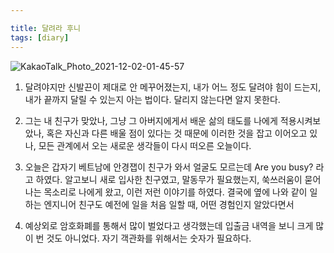 ```yaml
---

title: 달려라 후니
tags: [diary]
---
```

![KakaoTalk_Photo_2021-12-02-01-45-57](https://user-images.githubusercontent.com/50545088/144277165-725df477-662f-4c22-bd51-deaac3ef67a6.jpeg)
 
1. 달려야지만 신발끈이 제대로 안 메꾸어졌는지, 내가 어느 정도 달려야 힘이 드는지, 내가 끝까지 달릴 수 있는지 아는 법이다. 달리지 않는다면 알지 못한다.

2. 그는 내 친구가 맞았나, 그냥 그 아버지에게서 배운 삶의 태도를 나에게 적용시켜보았나, 혹은 자신과 다른 배울 점이 있다는 것 때문에 이러한 것을 잡고 이어오고 있나, 모든 관계에서 오는 새로운 생각들이 다시 떠오른 오늘이다.

3. 오늘은 갑자기 베트남에 안경잽이 친구가 와서 얼굴도 모르는데 Are you busy? 라고 하였다. 알고보니 새로 입사한 친구였고, 말동무가 필요했는지, 쑥쓰러움이 묻어나는 목소리로 나에게 왔고, 이런 저런 이야기를 하였다. 결국에 옆에 나와 같이 일하는 엔지니어 친구도 예전에 일을 처음 일할 때, 어떤 경험인지 알았다면서

4. 예상외로 암호화폐를 통해서 많이 벌었다고 생각했는데 입출금 내역을 보니 크게 많이 번 것도 아니었다. 자기 객관화를 위해서는 숫자가 필요하다.